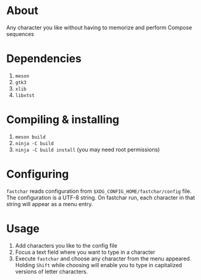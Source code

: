 # About
Any character you like without having to memorize and perform Compose sequences

# Dependencies
1. `meson`
1. `gtk3`
1. `xlib`
1. `libxtst`

# Compiling & installing
1. `meson build`
1. `ninja -C build`
1. `ninja -C build install` (you may need root permissions)

# Configuring
`fastchar` reads configuration from `$XDG_CONFIG_HOME/fastchar/config` file.
The configuration is a UTF-8 string. On fastchar run, each character in that
string will appear as a menu entry.

# Usage
1. Add characters you like to the config file
1. Focus a text field where you want to type in a character
1. Execute `fastchar` and choose any character from the menu appeared. Holding
`Shift` while choosing will enable you to type in capitalized versions of letter
characters.
